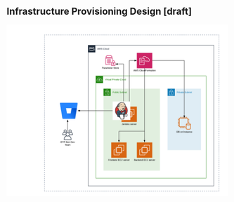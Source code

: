 ## Infrastructure Provisioning Design [draft]
![alt text](InfrastructureAWS/InitialInfrastructureProposal.png)
